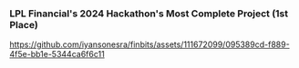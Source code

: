 ### LPL Financial's 2024 Hackathon's Most Complete Project (1st Place)
https://github.com/iyansonesra/finbits/assets/111672099/095389cd-f889-4f5e-bb1e-5344ca6f6c11

